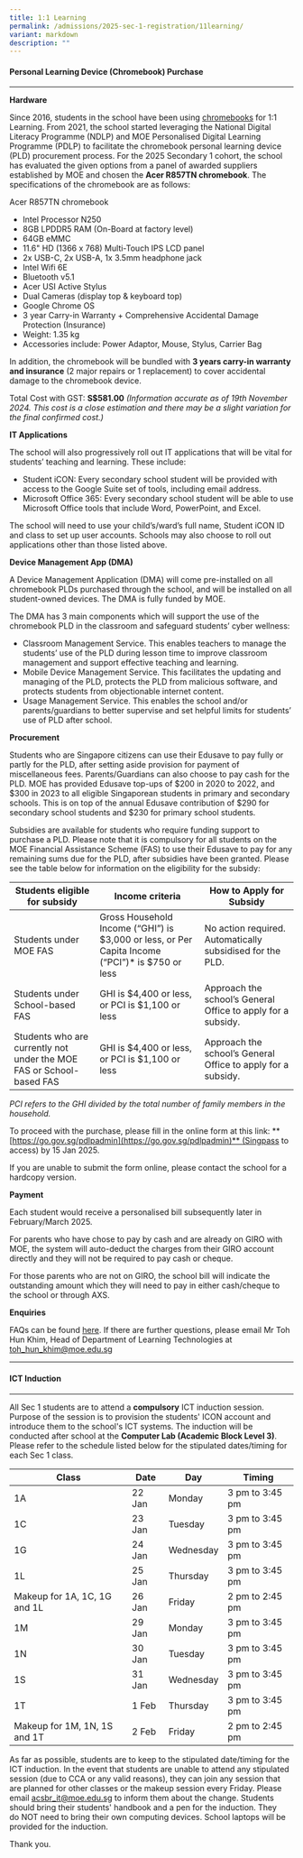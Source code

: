 ```yaml
---
title: 1:1 Learning
permalink: /admissions/2025-sec-1-registration/11learning/
variant: markdown
description: ""
---
```

#### **Personal Learning Device (Chromebook) Purchase** #####
----------------------------------------------------

**Hardware**

Since 2016, students in the school have been using [chromebooks](https://www.google.com/chromebook/) for 1:1 Learning. From 2021, the school started leveraging the National Digital Literacy Programme (NDLP) and MOE Personalised Digital Learning Programme (PDLP) to facilitate the chromebook personal learning device (PLD) procurement process. For the 2025 Secondary 1 cohort, the school has evaluated the given options from a panel of awarded suppliers established by MOE and chosen the **Acer R857TN chromebook**. The specifications of the chromebook are as follows:

Acer R857TN chromebook
* Intel Processor N250 
* 8GB LPDDR5 RAM (On-Board at factory level)
* 64GB eMMC
* 11.6" HD (1366 x 768) Multi-Touch IPS LCD panel		
* 2x USB-C, 2x USB-A, 1x 3.5mm headphone jack
* Intel Wifi 6E
* Bluetooth v5.1
* Acer USI Active Stylus
* Dual Cameras (display top & keyboard top)
* Google Chrome OS
* 3 year Carry-in Warranty + Comprehensive Accidental Damage Protection (Insurance)
* Weight: 1.35 kg
* Accessories include: Power Adaptor, Mouse, Stylus, Carrier Bag
    

In addition, the chromebook will be bundled with **3 years carry-in warranty and insurance** (2 major repairs or 1 replacement) to cover accidental damage to the chromebook device.

Total Cost with GST: **S$581.00**
*(Information accurate as of 19th November 2024. This cost is a close estimation and there may be a slight variation for the final confirmed cost.)*

**IT Applications**

The school will also progressively roll out IT applications that will be vital for students’ teaching and learning. These include: 
* Student iCON: Every secondary school student will be provided with access to the Google Suite set of tools, including email address.
*	Microsoft Office 365: Every secondary school student will be able to use Microsoft Office tools that include Word, PowerPoint, and Excel. 

The school will need to use your child’s/ward’s full name, Student iCON ID and class to set up user accounts. Schools may also choose to roll out applications other than those listed above.

**Device Management App (DMA)**

A Device Management Application (DMA) will come pre-installed on all chromebook PLDs purchased through the school, and will be installed on all student-owned devices. The DMA is fully funded by MOE.

The DMA has 3 main components which will support the use of the chromebook PLD in the classroom and safeguard students’ cyber wellness:
*  Classroom Management Service. This enables teachers to manage the students’ use of the PLD during lesson time to improve classroom management and support effective teaching and learning.
*  Mobile Device Management Service. This facilitates the updating and managing of the PLD, protects the PLD from malicious software, and protects students from objectionable internet content.
*  Usage Management Service. This enables the school and/or parents/guardians to better supervise and set helpful limits for students’ use of PLD after school.

**Procurement**

Students who are Singapore citizens can use their Edusave to pay fully or partly for the PLD, after setting aside provision for payment of miscellaneous fees. Parents/Guardians can also choose to pay cash for the PLD. MOE has provided Edusave top-ups of $200 in 2020 to 2022, and $300 in 2023 to all eligible Singaporean students in primary and secondary schools. This is on top of the annual Edusave contribution of $290 for secondary school students and $230 for primary school students.

Subsidies are available for students who require funding support to purchase a PLD. Please note that it is compulsory for all students on the MOE Financial Assistance Scheme (FAS) to use their Edusave to pay for any remaining sums due for the PLD, after subsidies have been granted. Please see the table below for information on the eligibility for the subsidy:



| Students eligible for subsidy | Income criteria | How to Apply for Subsidy |
| -------- | -------- | -------- |
| Students under MOE FAS | Gross Household Income (“GHI”) is $3,000 or less, or Per Capita Income (“PCI”)* is $750 or less | No action required. Automatically subsidised for the PLD.    |
| Students under School-based FAS | GHI is $4,400 or less, or PCI is $1,100 or less | Approach the school’s General Office to apply for a subsidy. |
 | Students who are currently not under the MOE FAS or School-based FAS | GHI is $4,400 or less, or PCI is $1,100 or less | Approach the school’s General Office to apply for a subsidy. |

*PCI refers to the GHI divided by the total number of family members in the household.*




To proceed with the purchase, please fill in the online form at this link: **[https://go.gov.sg/pdlpadmin](https://go.gov.sg/pdlpadmin)** (Singpass to access) by 15 Jan 2025.

If you are unable to submit the form online, please contact the school for a hardcopy version.


**Payment**

Each student would receive a personalised bill subsequently later in February/March 2025.

For parents who have chose to pay by cash and are already on GIRO with MOE, the system will auto-deduct the charges from their GIRO account directly and they will not be required to pay cash or cheque.

For those parents who are not on GIRO, the school bill will indicate the outstanding amount which they will need to pay in either cash/cheque to the school or through AXS.

**Enquiries**

FAQs can be found [here](https://go.gov.sg/acsbr-chromebook-faq). If there are further questions, please email Mr Toh Hun Khim, Head of Department of Learning Technologies at [toh_hun_khim@moe.edu.sg](mailto:toh_hun_khim@moe.edu.sg)

--------------------------------------------------------------------------------------------------------------------------------------

#### **ICT Induction** ####

--------------------------------------------------------------------------------------------------------------------------------------

All Sec 1 students are to attend a **compulsory** ICT induction session. Purpose of the session is to provision the students' ICON account and introduce them to the school's ICT systems. The induction will be conducted after school at the **Computer Lab (Academic Block Level 3)**. Please refer to the schedule listed below for the stipulated dates/timing for each Sec 1 class.


| Class | Date | Day | Timing |
| -------- | -------- | -------- | -------- |
| 1A     | 22 Jan     | Monday     | 3 pm to 3:45 pm |
| 1C     | 23 Jan     | Tuesday     | 3 pm to 3:45 pm |
| 1G     | 24 Jan     | Wednesday     | 3 pm to 3:45 pm |
| 1L     | 25 Jan     | Thursday     | 3 pm to 3:45 pm |
| Makeup for 1A, 1C, 1G and 1L     | 26 Jan     | Friday     | 2 pm to 2:45 pm |
| 1M     | 29 Jan     | Monday     | 3 pm to 3:45 pm |
| 1N     | 30 Jan     | Tuesday     | 3 pm to 3:45 pm |
| 1S     | 31 Jan     | Wednesday    | 3 pm to 3:45 pm |
| 1T     | 1 Feb     | Thursday     | 3 pm to 3:45 pm |
| Makeup for 1M, 1N, 1S and 1T     | 2 Feb     | Friday     | 2 pm to 2:45 pm |

As far as possible, students are to keep to the stipulated date/timing for the ICT induction. In the event that students are unable to attend any stipulated session (due to CCA or any valid reasons), they can join any session that are planned for other classes or the makeup session every Friday. Please email [acsbr_it@moe.edu.sg](mailto:acsbr_it@moe.edu.sg) to inform them about the change. Students should bring their students' handbook and a pen for the induction. They do NOT need to bring their own computing devices. School laptops will be provided for the induction. 

Thank you.